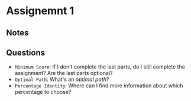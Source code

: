 # Assignemnt 1

## Notes

## Questions

* `Minimum Score`: If I don't complete the last parts, do I still complete the assignment? Are the last parts optional?
* `Optimal Path`: What's an *optimal path*?
* `Percentage Identity`: Where can I find more information about which percentage to choose?